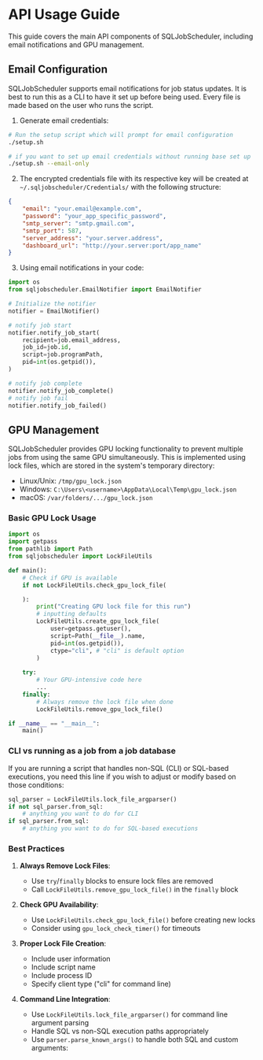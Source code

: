 # API Usage Guide

This guide covers the main API components of SQLJobScheduler, including email notifications and GPU management.

## Email Configuration

SQLJobScheduler supports email notifications for job status updates. It is best to run this as a CLI to have it set up before being used. Every file is made based on the user who runs the script.

1. Generate email credentials:

```bash
# Run the setup script which will prompt for email configuration
./setup.sh

# if you want to set up email credentials without running base set up
./setup.sh --email-only
```

2. The encrypted credentials file with its respective key will be created at `~/.sqljobscheduler/Credentials/` with the following structure:

```json
{
    "email": "your.email@example.com",
    "password": "your_app_specific_password",
    "smtp_server": "smtp.gmail.com",
    "smtp_port": 587,
    "server_address": "your.server.address",
    "dashboard_url": "http://your.server:port/app_name"
}
```

3. Using email notifications in your code:

```python
import os
from sqljobscheduler.EmailNotifier import EmailNotifier

# Initialize the notifier
notifier = EmailNotifier()

# notify job start
notifier.notify_job_start(
    recipient=job.email_address,
    job_id=job.id,
    script=job.programPath,
    pid=int(os.getpid()),
)

# notify job complete
notifier.notify_job_complete()
# notify job fail
notifier.notify_job_failed()
```

## GPU Management

SQLJobScheduler provides GPU locking functionality to prevent multiple jobs from using the same GPU simultaneously. This is implemented using lock files, which are stored in the system's temporary directory:

- Linux/Unix: `/tmp/gpu_lock.json`
- Windows: `C:\Users\<username>\AppData\Local\Temp\gpu_lock.json`
- macOS: `/var/folders/.../gpu_lock.json`

### Basic GPU Lock Usage

```python
import os
import getpass
from pathlib import Path
from sqljobscheduler import LockFileUtils

def main():
    # Check if GPU is available
    if not LockFileUtils.check_gpu_lock_file(

    ):
        print("Creating GPU lock file for this run")
        # inputting defaults
        LockFileUtils.create_gpu_lock_file(
            user=getpass.getuser(),
            script=Path(__file__).name,
            pid=int(os.getpid()),
            ctype="cli", # "cli" is default option
        )
    
    try:
        # Your GPU-intensive code here
        ...
    finally:
        # Always remove the lock file when done
        LockFileUtils.remove_gpu_lock_file()

if __name__ == "__main__":
    main()
```

### CLI vs running as a job from a job database

If you are running a script that handles non-SQL (CLI) or SQL-based executions, you need this line if you wish to adjust or modify based on those conditions:

```python
sql_parser = LockFileUtils.lock_file_argparser()
if not sql_parser.from_sql:
    # anything you want to do for CLI
if sql_parser.from_sql:
    # anything you want to do for SQL-based executions
```

### Best Practices

1. **Always Remove Lock Files**:
   - Use `try`/`finally` blocks to ensure lock files are removed
   - Call `LockFileUtils.remove_gpu_lock_file()` in the `finally` block

2. **Check GPU Availability**:
   - Use `LockFileUtils.check_gpu_lock_file()` before creating new locks
   - Consider using `gpu_lock_check_timer()` for timeouts

3. **Proper Lock File Creation**:
   - Include user information
   - Include script name
   - Include process ID
   - Specify client type ("cli" for command line)

4. **Command Line Integration**:
   - Use `LockFileUtils.lock_file_argparser()` for command line argument parsing
   - Handle SQL vs non-SQL execution paths appropriately
   - Use `parser.parse_known_args()` to handle both SQL and custom arguments:
